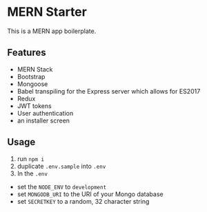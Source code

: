 # MERN Starter

This is a MERN app boilerplate.

## Features

- MERN Stack
- Bootstrap
- Mongoose
- Babel transpiling for the Express server which allows for ES2017
- Redux
- JWT tokens
- User authentication
- an installer screen

## Usage

1. run `npm i`
1. duplicate `.env.sample` into `.env`
1. In the `.env`
  * set the `NODE_ENV` to `development`
  * set `MONGODB_URI` to the URI of your Mongo database
  * set `SECRETKEY` to a random, 32 character string
